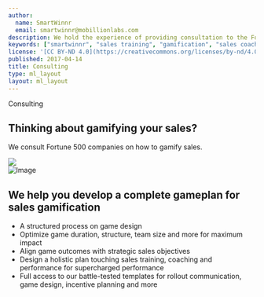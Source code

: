 ```yaml
---
author:
  name: SmartWinnr
  email: smartwinnr@mobillionlabs.com
description: We hold the experience of providing consultation to the Fortune 500 companies on gamifying their sales. Request a Demo today to talk to us about gamifying your sales.
keywords: ["smartwinnr", "sales training", "gamification", "sales coaching", "sales performance", "sales enablement", "solutions", "new product launch", "new offer launch", "new service launch", "train partners", "train distributors"]
license: '[CC BY-ND 4.0](https://creativecommons.org/licenses/by-nd/4.0)'
published: 2017-04-14
title: Consulting
type: ml_layout
layout: ml_layout
---
```


<div class="">
  <div class="ml_implementation_top_section">
    <div class="ml_label ml_quiz_badge">Consulting</div>
    <h2 class="ml_body_text_white">Thinking about gamifying your sales?</h2>
    <p class="ml-subtext ml_body_text_white">We consult Fortune 500 companies on how to gamify sales.</p>
  </div>
  <img class="swoop" src="/images/swoop_mask.min.svg">
</div>

<section class="">
  <div class="padding50 ml-background-white">
    <div class="row ml_div_contents_in_center">
      <div class="col-lg-7 col-md-12 col-sm-12 col-xs-12 text-center padding0 ml_zindex1">
        <img class="ml-image ml-margin-bottom0" alt="Image" src="https://res.cloudinary.com/smartwinnr/image/upload/f_auto,q_auto/v1581428075/website/Images/smartwinnr_sales_productivity_model_pzkkos.png"/>
      </div>
      <div class="col-lg-5 col-md-12 col-sm-12 col-xs-12">
        <h2>We help you develop a complete gameplan for sales gamification</h2>
        <ul class="ml-margin-top30 ml_font_1 ml_ul_tick">
          <li class="ml-margin-top10">A structured process on game design</li>
          <li class="ml-margin-top10">Optimize game duration, structure, team size and more for maximum impact</li>
          <li class="ml-margin-top10">Align game outcomes with strategic sales objectives</li>
          <li class="ml-margin-top10">Design a holistic plan touching sales training, coaching and performance for supercharged performance</li>
          <li class="ml-margin-top10">Full access to our battle-tested templates for rollout communication, game design, incentive planning and more</li>
        </ul>
      </div>
    </div>
  </div>
</section>